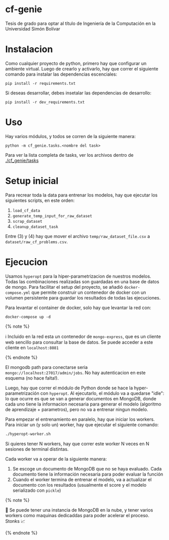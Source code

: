 # cf-genie

Tesis de grado para optar al título de Ingeniería de la Computación en la Universidad Simón Bolívar

# Instalacion

Como cualquier proyecto de python, primero hay que configurar un ambiente virtual. Luego de crearlo y activarlo, hay que correr el siguiente comando para instalar
las dependencias escenciales:

```shell
pip install -r requirements.txt
```

Si deseas desarrollar, debes insetalar las dependencias de desarrollo:

```shell
pip install -r dev_requirements.txt
```

# Uso

Hay varios módulos, y todos se corren de la siguiente manera:

```shell
python -m cf_genie.tasks.<nombre del task>
```

Para ver la lista completa de tasks, ver los archivos dentro de [./cf_genie/tasks](./cf_genie/tasks)

# Setup inicial

Para recrear toda la data para entrenar los modelos, hay que ejecutar los siguientes scripts, en este orden:

1. `load_cf_data`
2. `generate_temp_input_for_raw_dataset`
3. `scrap_dataset`
4. `cleanup_dataset_task`

Entre (3) y (4) hay que mover el archivo `temp/raw_dataset_file.csv` a `dataset/raw_cf_problems.csv`.

# Ejecucion

Usamos `hyperopt` para la hiper-parametrizacion de nuestros modelos. Todas las combinaciones realizadas son guardadas en una base de datos de mongo. Para facilitar el setup del proyecto, se añadió `docker-compose.yml` que permite construir un contenedor de docker con un volumen persistente para guardar los resultados de todas las ejecuciones.

Para levantar el container de docker, solo hay que levantar la red con:

```shell
docker-compose up -d
```

{% note %}

ℹ️ Incluido en la red esta un contenedor de `mongo-express`, que es un cliente web sencillo para consultar la base de datos. Se puede acceder a este cliente en `localhost:8081`

{% endnote %}

El mongodb path para conectarse seria `mongo://localhost:27017/admin/jobs`. No hay autenticacion en este esquema (no hace falta!).

Luego, hay que correr el módulo de Python donde se hace la hyper-parametrización con `hyperopt`. Al ejecutarlo, el módulo va a quedarse "idle": lo que ocurre es que se van a generar documentos en MongoDB, donde cada uno tiene la informacion necesaria para generar el modelo (algoritmo de aprendizaje + parametros), pero no va a entrenar ningun modelo.

Para empezar el entrenamiento en paralelo, hay que iniciar los workers. Para iniciar un (y solo un) worker, hay que ejecutar el siguiente comando:

```bash
./hyperopt-worker.sh
```

Si quieres tener N workers, hay que correr este worker N veces en N sesiones de terminal distintas.

Cada worker va a operar de la siguiente manera:

1. Se escoge un documento de MongoDB que no se haya evaluado. Cada documento tiene la información necesaria para poder evaluar la función
2. Cuando el worker termina de entrenar el modelo, va a actualizar el documento con los resultados (usualmente el score y el modelo serializado con `pickle`)

{% note %}

🚀 Se puede tener una instancia de MongoDB en la nube, y tener varios workers como maquinas dedicaddas para poder acelerar el proceso. Stonks 📈

{% endnote %}
